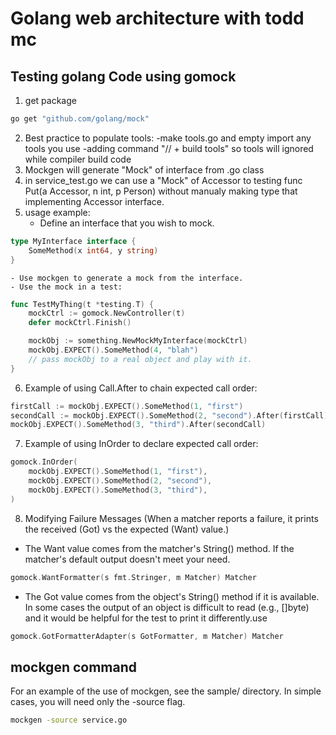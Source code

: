 Golang web architecture with todd mc
====================================

Testing golang Code using gomock
-----------------------------
1. get package 
```bash
go get "github.com/golang/mock"
```
2. Best practice to populate tools:
    -make tools.go and empty import any tools you use
    -adding command "// + build tools" so tools will ignored while compiler build code 
3. Mockgen will generate "Mock" of interface from .go class
4. in service_test.go we can use a "Mock" of Accessor to testing func Put(a Accessor, n int, p Person) without manualy making type that implementing Accessor interface.
5. usage example:
    - Define an interface that you wish to mock.
```go
type MyInterface interface {
    SomeMethod(x int64, y string)
}
```
    - Use mockgen to generate a mock from the interface.
    - Use the mock in a test:
```go
func TestMyThing(t *testing.T) {
    mockCtrl := gomock.NewController(t)
    defer mockCtrl.Finish()

    mockObj := something.NewMockMyInterface(mockCtrl)
    mockObj.EXPECT().SomeMethod(4, "blah")
    // pass mockObj to a real object and play with it.
}
```

6.  Example of using Call.After to chain expected call order:
```go
firstCall := mockObj.EXPECT().SomeMethod(1, "first")
secondCall := mockObj.EXPECT().SomeMethod(2, "second").After(firstCall)
mockObj.EXPECT().SomeMethod(3, "third").After(secondCall)
```

7. Example of using InOrder to declare expected call order:
```go
gomock.InOrder(
    mockObj.EXPECT().SomeMethod(1, "first"),
    mockObj.EXPECT().SomeMethod(2, "second"),
    mockObj.EXPECT().SomeMethod(3, "third"),
)
```
 8. Modifying Failure Messages (When a matcher reports a failure, it prints the received (Got) vs the expected (Want) value.)
 - The Want value comes from the matcher's String() method. If the matcher's default output doesn't meet your need.
 ```go
 gomock.WantFormatter(s fmt.Stringer, m Matcher) Matcher
 ```
 - The Got value comes from the object's String() method if it is available. In some cases the output of an object is difficult to read (e.g., []byte) and it   would be helpful for the test to print it differently.use
 ```go
gomock.GotFormatterAdapter(s GotFormatter, m Matcher) Matcher 
```
mockgen command
----------------
For an example of the use of mockgen, see the sample/ directory. In simple cases, you will need only the -source flag.
```bash
mockgen -source service.go
```
